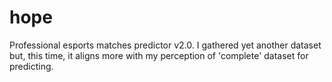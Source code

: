 # hope
Professional esports matches predictor v2.0. I gathered yet another dataset but, this time, it aligns more with my perception of 'complete' dataset for predicting.
